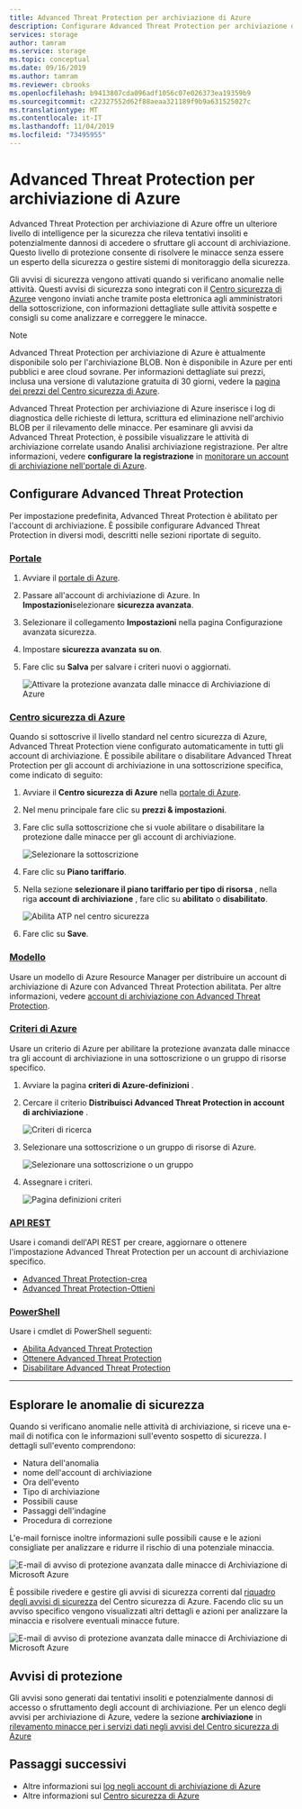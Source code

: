 ```yaml
---
title: Advanced Threat Protection per archiviazione di Azure
description: Configurare Advanced Threat Protection per archiviazione di Azure per rilevare le anomalie nell'attività dell'account e ricevere notifiche relative a tentativi potenzialmente dannosi di accesso all'account.
services: storage
author: tamram
ms.service: storage
ms.topic: conceptual
ms.date: 09/16/2019
ms.author: tamram
ms.reviewer: cbrooks
ms.openlocfilehash: b9413807cda096adf1056c07e026373ea19359b9
ms.sourcegitcommit: c22327552d62f88aeaa321189f9b9a631525027c
ms.translationtype: MT
ms.contentlocale: it-IT
ms.lasthandoff: 11/04/2019
ms.locfileid: "73495955"
---
```

# <a name="advanced-threat-protection-for-azure-storage"></a>Advanced Threat Protection per archiviazione di Azure

Advanced Threat Protection per archiviazione di Azure offre un ulteriore livello di intelligence per la sicurezza che rileva tentativi insoliti e potenzialmente dannosi di accedere o sfruttare gli account di archiviazione. Questo livello di protezione consente di risolvere le minacce senza essere un esperto della sicurezza o gestire sistemi di monitoraggio della sicurezza.

Gli avvisi di sicurezza vengono attivati quando si verificano anomalie nelle attività. Questi avvisi di sicurezza sono integrati con il [Centro sicurezza di Azure](https://azure.microsoft.com/services/security-center/)e vengono inviati anche tramite posta elettronica agli amministratori della sottoscrizione, con informazioni dettagliate sulle attività sospette e consigli su come analizzare e correggere le minacce.

> [!NOTE]
> Advanced Threat Protection per archiviazione di Azure è attualmente disponibile solo per l'archiviazione BLOB. Non è disponibile in Azure per enti pubblici e aree cloud sovrane. Per informazioni dettagliate sui prezzi, inclusa una versione di valutazione gratuita di 30 giorni, vedere la [pagina dei prezzi del Centro sicurezza di Azure]( https://azure.microsoft.com/pricing/details/security-center/).

Advanced Threat Protection per archiviazione di Azure inserisce i log di diagnostica delle richieste di lettura, scrittura ed eliminazione nell'archivio BLOB per il rilevamento delle minacce. Per esaminare gli avvisi da Advanced Threat Protection, è possibile visualizzare le attività di archiviazione correlate usando Analisi archiviazione registrazione. Per altre informazioni, vedere **configurare la registrazione** in [monitorare un account di archiviazione nell'portale di Azure](storage-monitor-storage-account.md#configure-logging).

## <a name="set-up-advanced-threat-protection"></a>Configurare Advanced Threat Protection

Per impostazione predefinita, Advanced Threat Protection è abilitato per l'account di archiviazione. È possibile configurare Advanced Threat Protection in diversi modi, descritti nelle sezioni riportate di seguito.

### <a name="portaltabazure-portal"></a>[Portale](#tab/azure-portal)

1. Avviare il [portale di Azure](https://portal.azure.com/).
1. Passare all'account di archiviazione di Azure. In **Impostazioni**selezionare **sicurezza avanzata**.
1. Selezionare il collegamento **Impostazioni** nella pagina Configurazione avanzata sicurezza.
1. Impostare **sicurezza avanzata** **su on**.
1. Fare clic su **Salva** per salvare i criteri nuovi o aggiornati.

    ![Attivare la protezione avanzata dalle minacce di Archiviazione di Azure](./media/storage-advanced-threat-protection/storage-advanced-threat-protection-turn-on.png)

### <a name="azure-security-centertabazure-security-center"></a>[Centro sicurezza di Azure](#tab/azure-security-center)

Quando si sottoscrive il livello standard nel centro sicurezza di Azure, Advanced Threat Protection viene configurato automaticamente in tutti gli account di archiviazione. È possibile abilitare o disabilitare Advanced Threat Protection per gli account di archiviazione in una sottoscrizione specifica, come indicato di seguito:

1. Avviare il **Centro sicurezza di Azure** nella [portale di Azure](https://portal.azure.com).
1. Nel menu principale fare clic su **prezzi & impostazioni**.
1. Fare clic sulla sottoscrizione che si vuole abilitare o disabilitare la protezione dalle minacce per gli account di archiviazione.

    ![Selezionare la sottoscrizione](./media/storage-advanced-threat-protection/storage-advanced-threat-protection-subscription.png)

1. Fare clic su **Piano tariffario**.
1. Nella sezione **selezionare il piano tariffario per tipo di risorsa** , nella riga **account di archiviazione** , fare clic su **abilitato** o **disabilitato**.

    ![Abilita ATP nel centro sicurezza](./media/storage-advanced-threat-protection/storage-advanced-threat-protection-pricing2.png)
1. Fare clic su **Save**.

### <a name="templatetabtemplate"></a>[Modello](#tab/template)

Usare un modello di Azure Resource Manager per distribuire un account di archiviazione di Azure con Advanced Threat Protection abilitata. Per altre informazioni, vedere [account di archiviazione con Advanced Threat Protection](https://azure.microsoft.com/resources/templates/201-storage-advanced-threat-protection-create/).

### <a name="azure-policytabazure-policy"></a>[Criteri di Azure](#tab/azure-policy)

Usare un criterio di Azure per abilitare la protezione avanzata dalle minacce tra gli account di archiviazione in una sottoscrizione o un gruppo di risorse specifico.

1. Avviare la pagina **criteri di Azure-definizioni** .

1. Cercare il criterio **Distribuisci Advanced Threat Protection in account di archiviazione** .

     ![Criteri di ricerca](./media/storage-advanced-threat-protection/storage-atp-policy-definitions.png)

1. Selezionare una sottoscrizione o un gruppo di risorse di Azure.

    ![Selezionare una sottoscrizione o un gruppo](./media/storage-advanced-threat-protection/storage-atp-policy2.png)

1. Assegnare i criteri.

    ![Pagina definizioni criteri](./media/storage-advanced-threat-protection/storage-atp-policy1.png)

### <a name="rest-apitabrest-api"></a>[API REST](#tab/rest-api)

Usare i comandi dell'API REST per creare, aggiornare o ottenere l'impostazione Advanced Threat Protection per un account di archiviazione specifico.

* [Advanced Threat Protection-crea](https://docs.microsoft.com/rest/api/securitycenter/advancedthreatprotection/create)
* [Advanced Threat Protection-Ottieni](https://docs.microsoft.com/rest/api/securitycenter/advancedthreatprotection/get)

### <a name="powershelltabazure-powershell"></a>[PowerShell](#tab/azure-powershell)

Usare i cmdlet di PowerShell seguenti:

* [Abilita Advanced Threat Protection](https://docs.microsoft.com/powershell/module/az.security/enable-azsecurityadvancedthreatprotection)
* [Ottenere Advanced Threat Protection](https://docs.microsoft.com/powershell/module/az.security/get-azsecurityadvancedthreatprotection)
* [Disabilitare Advanced Threat Protection](https://docs.microsoft.com/powershell/module/az.security/disable-azsecurityadvancedthreatprotection)

---

## <a name="explore-security-anomalies"></a>Esplorare le anomalie di sicurezza

Quando si verificano anomalie nelle attività di archiviazione, si riceve una e-mail di notifica con le informazioni sull'evento sospetto di sicurezza. I dettagli sull'evento comprendono:

* Natura dell'anomalia
* nome dell'account di archiviazione
* Ora dell'evento
* Tipo di archiviazione
* Possibili cause
* Passaggi dell'indagine
* Procedura di correzione

L'e-mail fornisce inoltre informazioni sulle possibili cause e le azioni consigliate per analizzare e ridurre il rischio di una potenziale minaccia.

![E-mail di avviso di protezione avanzata dalle minacce di Archiviazione di Microsoft Azure](./media/storage-advanced-threat-protection/storage-advanced-threat-protection-alert-email.png)

È possibile rivedere e gestire gli avvisi di sicurezza correnti dal [riquadro degli avvisi di sicurezza](../../security-center/security-center-managing-and-responding-alerts.md) del Centro sicurezza di Azure. Facendo clic su un avviso specifico vengono visualizzati altri dettagli e azioni per analizzare la minaccia e risolvere eventuali minacce future.

![E-mail di avviso di protezione avanzata dalle minacce di Archiviazione di Microsoft Azure](./media/storage-advanced-threat-protection/storage-advanced-threat-protection-alert.png)

## <a name="protection-alerts"></a>Avvisi di protezione

Gli avvisi sono generati dai tentativi insoliti e potenzialmente dannosi di accesso o sfruttamento degli account di archiviazione. Per un elenco degli avvisi per archiviazione di Azure, vedere la sezione **archiviazione** in [rilevamento minacce per i servizi dati negli avvisi del Centro sicurezza di Azure](../../security-center/security-center-alerts-data-services.md#azure-storage)

## <a name="next-steps"></a>Passaggi successivi

* Altre informazioni sui [log negli account di archiviazione di Azure](/rest/api/storageservices/About-Storage-Analytics-Logging)
* Altre informazioni sul [Centro sicurezza di Azure](../../security-center/security-center-intro.md)
